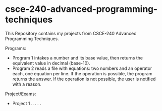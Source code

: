 # csce-240-advanced-programming-techniques
This Repository contains my projects from CSCE-240 Advanced Programming Techniques.

Programs:

- Program 1 intakes a number and its base value, then returns the equivalent value in decimal (base-10).
- Program 2 reads a file with equations: two numbers and an operator each, one equation per line. If the 
operation is possible, the program returns the answer. If the operation is not possible, the user is 
notified with a reason.

Project/Exams:

- Project 1 .. . . .
